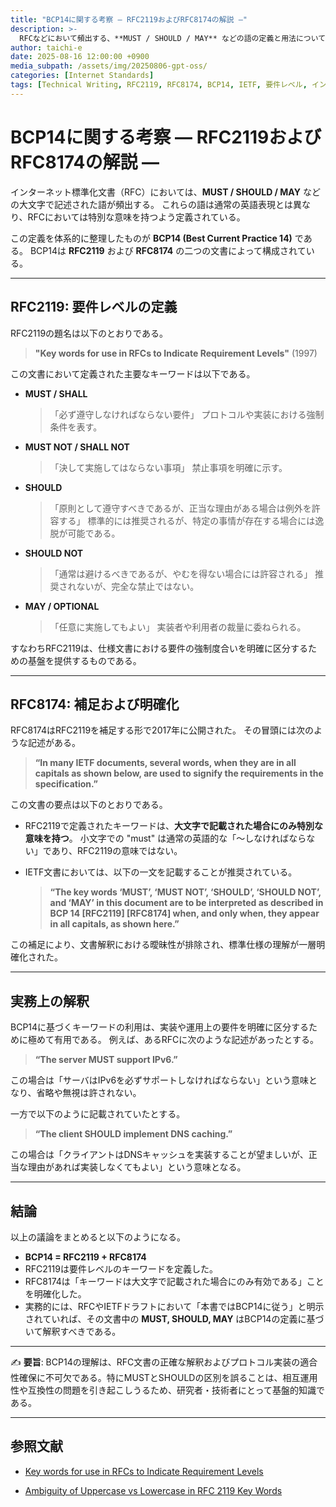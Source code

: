 ```yaml
---
title: "BCP14に関する考察 ― RFC2119およびRFC8174の解説 ―"
description: >-
  RFCなどにおいて頻出する、**MUST / SHOULD / MAY** などの語の定義と用法について。
author: taichi-e
date: 2025-08-16 12:00:00 +0900
media_subpath: /assets/img/20250806-gpt-oss/
categories: [Internet Standards]
tags: [Technical Writing, RFC2119, RFC8174, BCP14, IETF, 要件レベル, インターネット標準]
---
```




# BCP14に関する考察 ― RFC2119およびRFC8174の解説 ―

インターネット標準化文書（RFC）においては、**MUST / SHOULD / MAY** などの大文字で記述された語が頻出する。
これらの語は通常の英語表現とは異なり、RFCにおいては特別な意味を持つよう定義されている。

この定義を体系的に整理したものが **BCP14 (Best Current Practice 14)** である。
BCP14は **RFC2119** および **RFC8174** の二つの文書によって構成されている。

---

## RFC2119: 要件レベルの定義

RFC2119の題名は以下のとおりである。

> **"Key words for use in RFCs to Indicate Requirement Levels"** (1997)

この文書において定義された主要なキーワードは以下である。

* **MUST / SHALL**

  > 「必ず遵守しなければならない要件」
  > プロトコルや実装における強制条件を表す。

* **MUST NOT / SHALL NOT**

  > 「決して実施してはならない事項」
  > 禁止事項を明確に示す。

* **SHOULD**

  > 「原則として遵守すべきであるが、正当な理由がある場合は例外を許容する」
  > 標準的には推奨されるが、特定の事情が存在する場合には逸脱が可能である。

* **SHOULD NOT**

  > 「通常は避けるべきであるが、やむを得ない場合には許容される」
  > 推奨されないが、完全な禁止ではない。

* **MAY / OPTIONAL**

  > 「任意に実施してもよい」
  > 実装者や利用者の裁量に委ねられる。

すなわちRFC2119は、仕様文書における要件の強制度合いを明確に区分するための基盤を提供するものである。

---

## RFC8174: 補足および明確化

RFC8174はRFC2119を補足する形で2017年に公開された。
その冒頭には次のような記述がある。

> **“In many IETF documents, several words, when they are in all capitals as shown below, are used to signify the requirements in the specification.”**

この文書の要点は以下のとおりである。

* RFC2119で定義されたキーワードは、**大文字で記載された場合にのみ特別な意味を持つ**。
  小文字での "must" は通常の英語的な「〜しなければならない」であり、RFC2119の意味ではない。

* IETF文書においては、以下の一文を記載することが推奨されている。

  > **“The key words ‘MUST’, ‘MUST NOT’, ‘SHOULD’, ‘SHOULD NOT’, and ‘MAY’ in this document are to be interpreted as described in BCP 14 \[RFC2119] \[RFC8174] when, and only when, they appear in all capitals, as shown here.”**

この補足により、文書解釈における曖昧性が排除され、標準仕様の理解が一層明確化された。

---

## 実務上の解釈

BCP14に基づくキーワードの利用は、実装や運用上の要件を明確に区分するために極めて有用である。
例えば、あるRFCに次のような記述があったとする。

> **“The server MUST support IPv6.”**

この場合は「サーバはIPv6を必ずサポートしなければならない」という意味となり、省略や無視は許されない。

一方で以下のように記載されていたとする。

> **“The client SHOULD implement DNS caching.”**

この場合は「クライアントはDNSキャッシュを実装することが望ましいが、正当な理由があれば実装しなくてもよい」という意味となる。

---

## 結論

以上の議論をまとめると以下のようになる。

* **BCP14 = RFC2119 + RFC8174**
* RFC2119は要件レベルのキーワードを定義した。
* RFC8174は「キーワードは大文字で記載された場合にのみ有効である」ことを明確化した。
* 実務的には、RFCやIETFドラフトにおいて「本書ではBCP14に従う」と明示されていれば、その文書中の **MUST, SHOULD, MAY** はBCP14の定義に基づいて解釈すべきである。

---

✍️ **要旨**:
BCP14の理解は、RFC文書の正確な解釈およびプロトコル実装の適合性確保に不可欠である。特にMUSTとSHOULDの区別を誤ることは、相互運用性や互換性の問題を引き起こしうるため、研究者・技術者にとって基盤的知識である。

--- 

## 参照文献
[rfc2119]: https://www.rfc-editor.org/rfc/rfc2119
- [Key words for use in RFCs to Indicate Requirement Levels][rfc2119]

[rfc8174]: https://www.rfc-editor.org/rfc/rfc8174
- [Ambiguity of Uppercase vs Lowercase in RFC 2119 Key Words][rfc8174]
